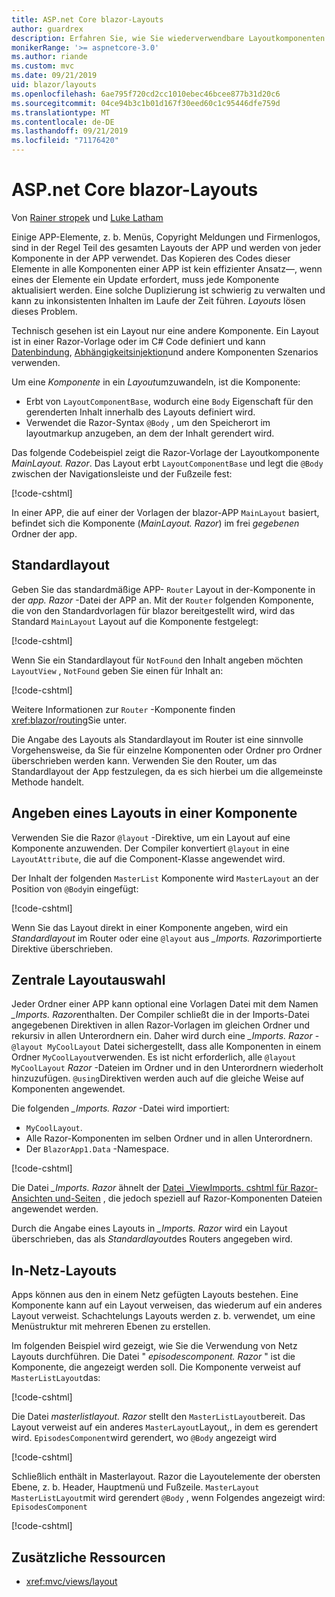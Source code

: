 ```yaml
---
title: ASP.net Core blazor-Layouts
author: guardrex
description: Erfahren Sie, wie Sie wiederverwendbare Layoutkomponenten für blazor-Apps erstellen.
monikerRange: '>= aspnetcore-3.0'
ms.author: riande
ms.custom: mvc
ms.date: 09/21/2019
uid: blazor/layouts
ms.openlocfilehash: 6ae795f720cd2cc1010ebec46bcee877b31d20c6
ms.sourcegitcommit: 04ce94b3c1b01d167f30eed60c1c95446dfe759d
ms.translationtype: MT
ms.contentlocale: de-DE
ms.lasthandoff: 09/21/2019
ms.locfileid: "71176420"
---
```

# <a name="aspnet-core-blazor-layouts"></a>ASP.net Core blazor-Layouts

Von [Rainer stropek](https://www.timecockpit.com) und [Luke Latham](https://github.com/guardrex)

Einige APP-Elemente, z. b. Menüs, Copyright Meldungen und Firmenlogos, sind in der Regel Teil des gesamten Layouts der APP und werden von jeder Komponente in der APP verwendet. Das Kopieren des Codes dieser Elemente in alle Komponenten einer APP ist kein effizienter Ansatz&mdash;, wenn eines der Elemente ein Update erfordert, muss jede Komponente aktualisiert werden. Eine solche Duplizierung ist schwierig zu verwalten und kann zu inkonsistenten Inhalten im Laufe der Zeit führen. *Layouts* lösen dieses Problem.

Technisch gesehen ist ein Layout nur eine andere Komponente. Ein Layout ist in einer Razor-Vorlage oder im C# Code definiert und kann [Datenbindung](xref:blazor/components#data-binding), [Abhängigkeitsinjektion](xref:blazor/dependency-injection)und andere Komponenten Szenarios verwenden.

Um eine *Komponente* in ein *Layout*umzuwandeln, ist die Komponente:

* Erbt von `LayoutComponentBase`, wodurch eine `Body` Eigenschaft für den gerenderten Inhalt innerhalb des Layouts definiert wird.
* Verwendet die Razor-Syntax `@Body` , um den Speicherort im layoutmarkup anzugeben, an dem der Inhalt gerendert wird.

Das folgende Codebeispiel zeigt die Razor-Vorlage der Layoutkomponente *MainLayout. Razor*. Das Layout erbt `LayoutComponentBase` und legt die `@Body` zwischen der Navigationsleiste und der Fußzeile fest:

[!code-cshtml[](layouts/sample_snapshot/3.x/MainLayout.razor?highlight=1,13)]

In einer APP, die auf einer der Vorlagen der blazor-APP `MainLayout` basiert, befindet sich die Komponente (*MainLayout. Razor*) im frei *gegebenen* Ordner der app.

## <a name="default-layout"></a>Standardlayout

Geben Sie das standardmäßige APP- `Router` Layout in der-Komponente in der *app. Razor* -Datei der APP an. Mit der `Router` folgenden Komponente, die von den Standardvorlagen für blazor bereitgestellt wird, wird das Standard `MainLayout` Layout auf die Komponente festgelegt:

[!code-cshtml[](layouts/sample_snapshot/3.x/App1.razor?highlight=3)]

Wenn Sie ein Standardlayout für `NotFound` den Inhalt angeben möchten `LayoutView` , `NotFound` geben Sie einen für Inhalt an:

[!code-cshtml[](layouts/sample_snapshot/3.x/App2.razor?highlight=6-9)]

Weitere Informationen zur `Router` -Komponente finden <xref:blazor/routing>Sie unter.

Die Angabe des Layouts als Standardlayout im Router ist eine sinnvolle Vorgehensweise, da Sie für einzelne Komponenten oder Ordner pro Ordner überschrieben werden kann. Verwenden Sie den Router, um das Standardlayout der App festzulegen, da es sich hierbei um die allgemeinste Methode handelt.

## <a name="specify-a-layout-in-a-component"></a>Angeben eines Layouts in einer Komponente

Verwenden Sie die Razor `@layout` -Direktive, um ein Layout auf eine Komponente anzuwenden. Der Compiler konvertiert `@layout` in eine `LayoutAttribute`, die auf die Component-Klasse angewendet wird.

Der Inhalt der folgenden `MasterList` Komponente wird `MasterLayout` an der Position von `@Body`in eingefügt:

[!code-cshtml[](layouts/sample_snapshot/3.x/MasterList.razor?highlight=1)]

Wenn Sie das Layout direkt in einer Komponente angeben, wird ein *Standardlayout* im Router oder eine `@layout` aus *_Imports. Razor*importierte Direktive überschrieben.

## <a name="centralized-layout-selection"></a>Zentrale Layoutauswahl

Jeder Ordner einer APP kann optional eine Vorlagen Datei mit dem Namen *_Imports. Razor*enthalten. Der Compiler schließt die in der Imports-Datei angegebenen Direktiven in allen Razor-Vorlagen im gleichen Ordner und rekursiv in allen Unterordnern ein. Daher wird durch eine *_Imports. Razor* - `@layout MyCoolLayout` Datei sichergestellt, dass alle Komponenten in einem Ordner `MyCoolLayout`verwenden. Es ist nicht erforderlich, alle `@layout MyCoolLayout` *Razor* -Dateien im Ordner und in den Unterordnern wiederholt hinzuzufügen. `@using`Direktiven werden auch auf die gleiche Weise auf Komponenten angewendet.

Die folgenden *_Imports. Razor* -Datei wird importiert:

* `MyCoolLayout`.
* Alle Razor-Komponenten im selben Ordner und in allen Unterordnern.
* Der `BlazorApp1.Data` -Namespace.
 
[!code-cshtml[](layouts/sample_snapshot/3.x/_Imports.razor)]

Die Datei *_Imports. Razor* ähnelt der [Datei _ViewImports. cshtml für Razor-Ansichten und-Seiten](xref:mvc/views/layout#importing-shared-directives) , die jedoch speziell auf Razor-Komponenten Dateien angewendet werden.

Durch die Angabe eines Layouts in *_Imports. Razor* wird ein Layout überschrieben, das als *Standardlayout*des Routers angegeben wird.

## <a name="nested-layouts"></a>In-Netz-Layouts

Apps können aus den in einem Netz gefügten Layouts bestehen. Eine Komponente kann auf ein Layout verweisen, das wiederum auf ein anderes Layout verweist. Schachtelungs Layouts werden z. b. verwendet, um eine Menüstruktur mit mehreren Ebenen zu erstellen.

Im folgenden Beispiel wird gezeigt, wie Sie die Verwendung von Netz Layouts durchführen. Die Datei " *episodescomponent. Razor* " ist die Komponente, die angezeigt werden soll. Die Komponente verweist auf `MasterListLayout`das:

[!code-cshtml[](layouts/sample_snapshot/3.x/EpisodesComponent.razor?highlight=1)]

Die Datei *masterlistlayout. Razor* stellt den `MasterListLayout`bereit. Das Layout verweist auf ein anderes `MasterLayout`Layout,, in dem es gerendert wird. `EpisodesComponent`wird gerendert, wo `@Body` angezeigt wird

[!code-cshtml[](layouts/sample_snapshot/3.x/MasterListLayout.razor?highlight=1,9)]

Schließlich enthält in Masterlayout. Razor die Layoutelemente der obersten Ebene, z. b. Header, Hauptmenü und Fußzeile. `MasterLayout` `MasterListLayout`mit wird gerendert `@Body` , wenn Folgendes angezeigt wird: `EpisodesComponent`

[!code-cshtml[](layouts/sample_snapshot/3.x/MasterLayout.razor?highlight=6)]

## <a name="additional-resources"></a>Zusätzliche Ressourcen

* <xref:mvc/views/layout>
